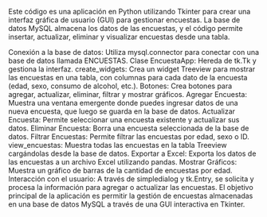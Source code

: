 Este código es una aplicación en Python utilizando Tkinter para crear una interfaz gráfica de usuario (GUI) para gestionar encuestas. La base de datos MySQL almacena los datos de las encuestas, y el código permite insertar, actualizar, eliminar y visualizar encuestas desde una tabla.

Conexión a la base de datos: Utiliza mysql.connector para conectar con una base de datos llamada ENCUESTAS.
Clase EncuestaApp: Hereda de tk.Tk y gestiona la interfaz.
create_widgets: Crea un widget Treeview para mostrar las encuestas en una tabla, con columnas para cada dato de la encuesta (edad, sexo, consumo de alcohol, etc.).
Botones: Crea botones para agregar, actualizar, eliminar, filtrar y mostrar gráficos.
Agregar Encuesta: Muestra una ventana emergente donde puedes ingresar datos de una nueva encuesta, que luego se guarda en la base de datos.
Actualizar Encuesta: Permite seleccionar una encuesta existente y actualizar sus datos.
Eliminar Encuesta: Borra una encuesta seleccionada de la base de datos.
Filtrar Encuestas: Permite filtrar las encuestas por edad, sexo o ID.
view_encuestas: Muestra todas las encuestas en la tabla Treeview cargándolas desde la base de datos.
Exportar a Excel: Exporta los datos de las encuestas a un archivo Excel utilizando pandas.
Mostrar Gráficos: Muestra un gráfico de barras de la cantidad de encuestas por edad.
Interacción con el usuario: A través de simpledialog y tk.Entry, se solicita y procesa la información para agregar o actualizar las encuestas.
El objetivo principal de la aplicación es permitir la gestión de encuestas almacenadas en una base de datos MySQL a través de una GUI interactiva en Tkinter.
